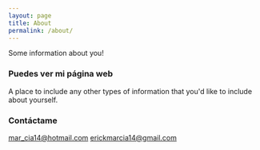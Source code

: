```yaml
---
layout: page
title: About
permalink: /about/
---
```


Some information about you!

### Puedes ver mi página web

A place to include any other types of information that you'd like to include about yourself.

### Contáctame

[mar_cia14@hotmail.com](mailto:mar_cia14@hotmail.com)
[erickmarcia14@gmail.com](mailto:erickmarcia14@gmail.com)
